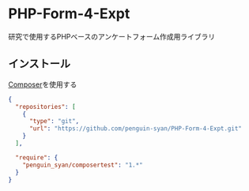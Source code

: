 # PHP-Form-4-Expt
研究で使用するPHPベースのアンケートフォーム作成用ライブラリ

## インストール
[Composer](https://getcomposer.org/)を使用する

```json:composer.json
{
  "repositories": [
    {
      "type": "git",
      "url": "https://github.com/penguin-syan/PHP-Form-4-Expt.git"
    }
  ],

  "require": {
    "penguin_syan/composertest": "1.*"
  }
}
```
